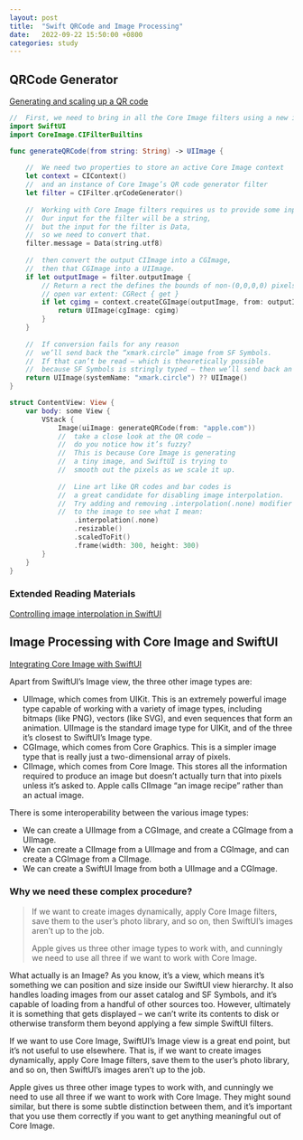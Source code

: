 ```yaml
---
layout: post
title:  "Swift QRCode and Image Processing"
date:   2022-09-22 15:50:00 +0800
categories: study
---
```


<!--
 * @Author: Frank Chu
 * @Date: 2022-09-22 15:49:57
 * @LastEditors: Frank Chu
 * @LastEditTime: 2022-09-22 18:02:05
 * @FilePath: /blog/_posts/2022-09-22-swift-qrcode-image-processing.md
 * @Description: 
 * 
 * Copyright (c) 2022 by Frank Chu, All Rights Reserved. 
-->

## QRCode Generator

[Generating and scaling up a QR code](https://www.hackingwithswift.com/books/ios-swiftui/generating-and-scaling-up-a-qr-code)

```swift
//  First, we need to bring in all the Core Image filters using a new import:
import SwiftUI
import CoreImage.CIFilterBuiltins

func generateQRCode(from string: String) -> UIImage {
    
    //  We need two properties to store an active Core Image context
    let context = CIContext()
    //  and an instance of Core Image’s QR code generator filter
    let filter = CIFilter.qrCodeGenerator()
    
    //  Working with Core Image filters requires us to provide some input data.
    //  Our input for the filter will be a string, 
    //  but the input for the filter is Data, 
    //  so we need to convert that.
    filter.message = Data(string.utf8)
    
    //  then convert the output CIImage into a CGImage, 
    //  then that CGImage into a UIImage.
    if let outputImage = filter.outputImage {
        // Return a rect the defines the bounds of non-(0,0,0,0) pixels
        // open var extent: CGRect { get }
        if let cgimg = context.createCGImage(outputImage, from: outputImage.extent) {
            return UIImage(cgImage: cgimg)
        }
    }
    
    //  If conversion fails for any reason 
    //  we’ll send back the “xmark.circle” image from SF Symbols.
    //  If that can’t be read – which is theoretically possible 
    //  because SF Symbols is stringly typed – then we’ll send back an empty UIImage.
    return UIImage(systemName: "xmark.circle") ?? UIImage()
}

struct ContentView: View {
    var body: some View {
        VStack {
            Image(uiImage: generateQRCode(from: "apple.com"))
            //  take a close look at the QR code – 
            //  do you notice how it’s fuzzy? 
            //  This is because Core Image is generating 
            //  a tiny image, and SwiftUI is trying to 
            //  smooth out the pixels as we scale it up.
            
            //  Line art like QR codes and bar codes is 
            //  a great candidate for disabling image interpolation. 
            //  Try adding and removing .interpolation(.none) modifier 
            //  to the image to see what I mean:
                .interpolation(.none)
                .resizable()
                .scaledToFit()
                .frame(width: 300, height: 300)
        }
    }
}

```

### Extended Reading Materials

[Controlling image interpolation in SwiftUI](https://www.hackingwithswift.com/books/ios-swiftui/controlling-image-interpolation-in-swiftui)

## Image Processing with Core Image and SwiftUI

[Integrating Core Image with SwiftUI](https://www.hackingwithswift.com/books/ios-swiftui/integrating-core-image-with-swiftui)

Apart from SwiftUI’s Image view, the three other image types are:

* UIImage, which comes from UIKit. This is an extremely powerful image type capable of working with a variety of image types, including bitmaps (like PNG), vectors (like SVG), and even sequences that form an animation. UIImage is the standard image type for UIKit, and of the three it’s closest to SwiftUI’s Image type.
* CGImage, which comes from Core Graphics. This is a simpler image type that is really just a two-dimensional array of pixels.
* CIImage, which comes from Core Image. This stores all the information required to produce an image but doesn’t actually turn that into pixels unless it’s asked to. Apple calls CIImage “an image recipe” rather than an actual image.

There is some interoperability between the various image types:

* We can create a UIImage from a CGImage, and create a CGImage from a UIImage.
* We can create a CIImage from a UIImage and from a CGImage, and can create a CGImage from a CIImage.
* We can create a SwiftUI Image from both a UIImage and a CGImage.

### Why we need these complex procedure?

> If we want to create images dynamically, apply Core Image filters, save them to the user’s photo library, and so on, then SwiftUI’s images aren’t up to the job.
>
> Apple gives us three other image types to work with, and cunningly we need to use all three if we want to work with Core Image.

What actually is an Image? As you know, it’s a view, which means it’s something we can position and size inside our SwiftUI view hierarchy. It also handles loading images from our asset catalog and SF Symbols, and it’s capable of loading from a handful of other sources too. However, ultimately it is something that gets displayed – we can’t write its contents to disk or otherwise transform them beyond applying a few simple SwiftUI filters.

If we want to use Core Image, SwiftUI’s Image view is a great end point, but it’s not useful to use elsewhere. That is, if we want to create images dynamically, apply Core Image filters, save them to the user’s photo library, and so on, then SwiftUI’s images aren’t up to the job.

Apple gives us three other image types to work with, and cunningly we need to use all three if we want to work with Core Image. They might sound similar, but there is some subtle distinction between them, and it’s important that you use them correctly if you want to get anything meaningful out of Core Image.
